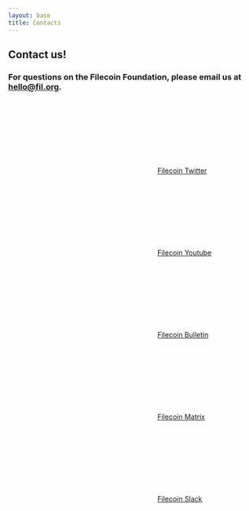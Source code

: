 ```yaml
---
layout: base
title: Contacts
---
```


## Contact us!

### For questions on the Filecoin Foundation, please email us at [hello@fil.org](mailto:hello@fil.org).

<svg class="Icon"><use xlink:href="/symbol-defs.svg#icon-twitter"></use></svg> [Filecoin Twitter](https://twitter.com/Filecoin)  

<svg class="Icon"><use xlink:href="/symbol-defs.svg#icon-youtube"></use></svg> [Filecoin Youtube](https://www.youtube.com/c/FilecoinProject/about)  

<svg class="Icon"><use xlink:href="/symbol-defs.svg#icon-wechat"></use></svg> [Filecoin Bulletin](https://weixin.qq.com/r/1xz54Y-EctINrcuC90nF)  

<svg class="Icon"><use xlink:href="/symbol-defs.svg#icon-matrix"></use></svg> [Filecoin Matrix](https://app.element.io/#/group/+filecoin:matrix.org)

<svg class="Icon"><use xlink:href="/symbol-defs.svg#icon-slack"></use></svg> [Filecoin Slack](https://filecoin.io/slack)
